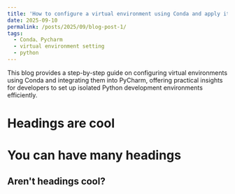 ```yaml
---
title: 'How to configure a virtual environment using Conda and apply it to PyCharm'
date: 2025-09-10
permalink: /posts/2025/09/blog-post-1/
tags:
  - Conda、Pycharm
  - virtual environment setting
  - python
---
```


This blog provides a step-by-step guide on configuring virtual environments using Conda and integrating them into PyCharm, offering practical insights for developers to set up isolated Python development environments efficiently.

Headings are cool
======

You can have many headings
======

Aren't headings cool?
------
